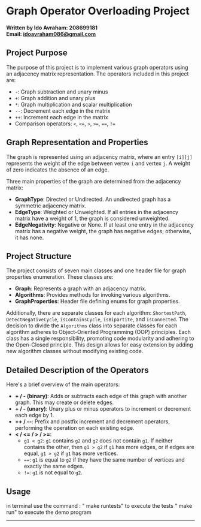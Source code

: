 # Graph Operator Overloading Project

**Written by Ido Avraham: 208699181**  
**Email: idoavraham086@gmail.com**

## Project Purpose
The purpose of this project is to implement various graph operators using an adjacency matrix representation. The operators included in this project are:

- `-`: Graph subtraction and unary minus
- `+`: Graph addition and unary plus
- `*`: Graph multiplication and scalar multiplication
- `--`: Decrement each edge in the matrix
- `++`: Increment each edge in the matrix
- Comparison operators: `<`, `<=`, `>`, `>=`, `==`, `!=`

## Graph Representation and Properties
The graph is represented using an adjacency matrix, where an entry `[i][j]` represents the weight of the edge between vertex `i` and vertex `j`. A weight of zero indicates the absence of an edge.

Three main properties of the graph are determined from the adjacency matrix:

- **GraphType**: Directed or Undirected. An undirected graph has a symmetric adjacency matrix.
- **EdgeType**: Weighted or Unweighted. If all entries in the adjacency matrix have a weight of 1, the graph is considered unweighted.
- **EdgeNegativity**: Negative or None. If at least one entry in the adjacency matrix has a negative weight, the graph has negative edges; otherwise, it has none.

## Project Structure
The project consists of seven main classes and one header file for graph properties enumeration. These classes are:

- **Graph**: Represents a graph with an adjacency matrix.
- **Algorithms**: Provides methods for invoking various algorithms.
- **GraphProperties**: Header file defining enums for graph properties.

Additionally, there are separate classes for each algorithm: `ShortestPath`, `DetectNegativeCycle`, `isContainsCycle`, `isBipartite`, and `isConnected`. The decision to divide the `Algorithms` class into separate classes for each algorithm adheres to Object-Oriented Programming (OOP) principles. Each class has a single responsibility, promoting code modularity and adhering to the Open-Closed principle. This design allows for easy extension by adding new algorithm classes without modifying existing code.

## Detailed Description of the Operators
Here's a brief overview of the main operators:

- **+ / - (binary)**: Adds or subtracts each edge of this graph with another graph. This may create or delete edges.
- **+ / - (unary)**: Unary plus or minus operators to increment or decrement each edge by 1.
- **++ / --**: Prefix and postfix increment and decrement operators, performing the operation on each existing edge.
- **< / <= / > / >=**: 
  - `g1 < g2`: `g1` contains `g2` and `g2` does not contain `g1`. If neither contains the other, then `g1 > g2` if `g1` has more edges, or if edges are equal, `g1 > g2` if `g1` has more vertices.
  - `==`: `g1` is equal to `g2` if they have the same number of vertices and exactly the same edges.
  - `!=`: `g1` is not equal to `g2`.

## Usage
 in terminal use the command : " make runtests" to execute the tests
                               " make run" to execute the demo program 
                               
---


